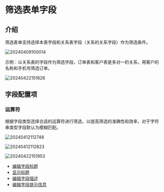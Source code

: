 # 筛选表单字段

## 介绍

筛选表单支持选择本表字段和关系表字段（关系的关系字段）作为筛选条件。

![20240409100014](https://static-docs.nocobase.com/20240409100014.png)


示例：以关系表的字段作为筛选字段，订单表和客户表是多对一的关系，用客户的名称和手机号筛选订单。

![20240422151626](https://static-docs.nocobase.com/20240422151626.png)

## 字段配置项

### 运算符

根据字段类型选择合适的运算符进行筛选，以提高筛选的准确性和效率，对于字符串类型字段默认为模糊匹配。

![20240412112748](https://static-docs.nocobase.com/20240412112748.png)

![20240412112823](https://static-docs.nocobase.com/20240412112823.png)

![20240422151953](https://static-docs.nocobase.com/20240422151953.png)

- [编辑字段标题](/handbook/ui/fields/field-settings/edit-title)
- [显示标题](/handbook/ui/fields/field-settings/display-title)
- [编辑字段描述](/handbook/ui/fields/field-settings/edit-description)
- [编辑字段提示信息](/handbook/ui/fields/field-settings/edit-tooltip)